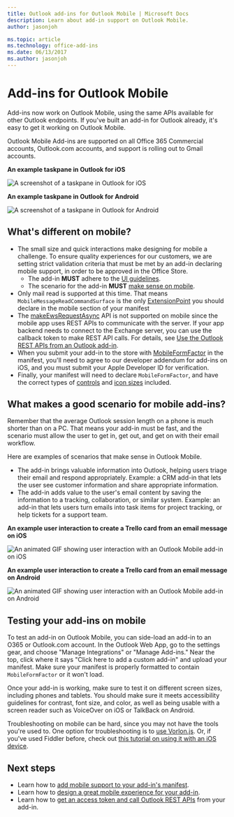 ```yaml
---
title: Outlook add-ins for Outlook Mobile | Microsoft Docs
description: Learn about add-in support on Outlook Mobile.
author: jasonjoh

ms.topic: article
ms.technology: office-add-ins
ms.date: 06/13/2017
ms.author: jasonjoh
---
```


# Add-ins for Outlook Mobile 

Add-ins now work on Outlook Mobile, using the same APIs available for other Outlook endpoints. If you've built an add-in for Outlook already, it's easy to get it working on Outlook Mobile.

Outlook Mobile Add-ins are supported on all Office 365 Commercial accounts, Outlook.com accounts, and support is rolling out to Gmail accounts.

**An example taskpane in Outlook for iOS**

![A screenshot of a taskpane in Outlook for iOS](images/outlook-mobile-addin-taskpane.png)

**An example taskpane in Outlook for Android**

![A screenshot of a taskpane in Outlook for Android](images/outlook-mobile-addin-taskpane-android.png)

## What's different on mobile? 

- The small size and quick interactions make designing for mobile a challenge. To ensure quality experiences for our customers, we are setting strict validation criteria that must be met by an add-in declaring mobile support, in order to be approved in the Office Store.
    - The add-in **MUST** adhere to the [UI guidelines](outlook-addin-design.md).
    - The scenario for the add-in **MUST** [make sense on mobile](#what-makes-a-good-scenario-for-mobile-add-ins).
- Only mail read is supported at this time. That means `MobileMessageReadCommandSurface` is the only [ExtensionPoint](https://dev.office.com/reference/add-ins/manifest/extensionpoint?product=outlook&version=v1.5) you should declare in the mobile section of your manifest
- The [makeEwsRequestAsync](https://dev.office.com/reference/add-ins/outlook/1.5/Office.context.mailbox?product=outlook&version=v1.5) API is not supported on mobile since the mobile app uses REST APIs to communicate with the server. If your app backend needs to connect to the Exchange server, you can use the callback token to make REST API calls. For details, see [Use the Outlook REST APIs from an Outlook add-in](use-rest-api.md).
- When you submit your add-in to the store with [MobileFormFactor](https://dev.office.com/reference/add-ins/manifest/mobileformfactor?product=outlook&version=v1.5) in the manifest, you'll need to agree to our developer addendum for add-ins on iOS, and you must submit your Apple Developer ID for verification.
- Finally, your manifest will need to declare `MobileFormFactor`, and have the correct types of [controls](https://dev.office.com/reference/add-ins/manifest/control?product=outlook&version=v1.5) and [icon sizes](https://dev.office.com/reference/add-ins/manifest/icon?product=outlook&version=v1.5) included.

## What makes a good scenario for mobile add-ins?

Remember that the average Outlook session length on a phone is much shorter than on a PC. That means your add-in must be fast, and the scenario must allow the user to get in, get out, and get on with their email workflow.

Here are examples of scenarios that make sense in Outlook Mobile.

- The add-in brings valuable information into Outlook, helping users triage their email and respond appropriately. Example: a CRM add-in that lets the user see customer information and share appropriate information.
- The add-in adds value to the user's email content by saving the information to a tracking, collaboration, or similar system. Example: an add-in that lets users turn emails into task items for project tracking, or help tickets for a support team.

**An example user interaction to create a Trello card from an email message on iOS**

![An animated GIF showing user interaction with an Outlook Mobile add-in on iOS](images/outlook-mobile-addin-interaction.gif)

**An example user interaction to create a Trello card from an email message on Android**

![An animated GIF showing user interaction with an Outlook Mobile add-in on Android](images/outlook-mobile-addin-interaction-android.gif)

## Testing your add-ins on mobile

To test an add-in on Outlook Mobile, you can side-load an add-in to an O365 or Outlook.com account. In the Outlook Web App, go to the settings gear, and choose "Manage Integrations" or "Manage Add-ins." Near the top, click where it says "Click here to add a custom add-in" and upload your manifest. Make sure your manifest is properly formatted to contain `MobileFormFactor` or it won't load.

Once your add-in is working, make sure to test it on different screen sizes, including phones and tablets. You should make sure it meets accessibility guidelines for contrast, font size, and color, as well as being usable with a screen reader such as VoiceOver on iOS or TalkBack on Android.

Troubleshooting on mobile can be hard, since you may not have the tools you're used to. One option for troubleshooting is to [use Vorlon.js](https://dev.office.com/docs/add-ins/testing/debug-office-add-ins-on-ipad-and-mac?product=outlook). Or, if you've used Fiddler before, check out [this tutorial on using it with an iOS device](http://www.telerik.com/blogs/using-fiddler-with-apple-ios-devices).

## Next steps

- Learn how to [add mobile support to your add-in's manifest](add-mobile-support.md).
- Learn how to [design a great mobile experience for your add-in](outlook-addin-design.md).
- Learn how to [get an access token and call Outlook REST APIs](use-rest-api.md) from your add-in.
